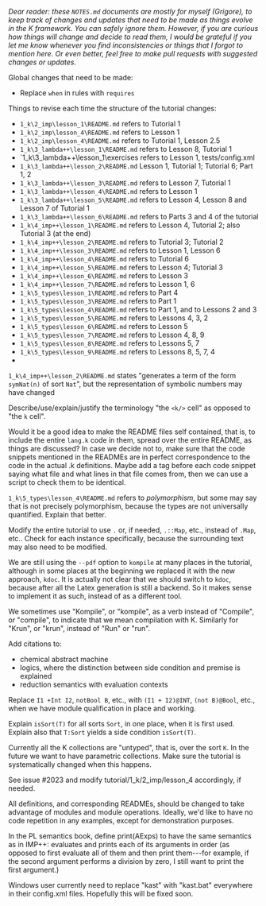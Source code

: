 <!-- Copyright (c) 2014-2016 K Team. All Rights Reserved. -->

*Dear reader: these `NOTES.md` documents are mostly for myself (Grigore), to
keep track of changes and updates that need to be made as things evolve
in the K framework.  You can safely ignore them.  However, if you are curious
how things will change and decide to read them, I would be grateful if you
let me know whenever you find inconsistencies or things that I forgot to
mention here.  Or even better, feel free to make pull requests with suggested
changes or updates.*

Global changes that need to be made:

* Replace `when` in rules with `requires`

Things to revise each time the structure of the tutorial changes:

* `1_k\2_imp\lesson_1\README.md` refers to Tutorial 1
* `1_k\2_imp\lesson_4\README.md` refers to Lesson 1
* `1_k\2_imp\lesson_4\README.md` refers to Tutorial 1, Lesson 2.5
* `1_k\3_lambda++\lesson_1\README.md` refers to Lesson 8, Tutorial 1
* `1_k\3_lambda++\lesson_1\exercises refers to Lesson 1, tests/config.xml
* `1_k\3_lambda++\lesson_2\README.md` Lesson 1, Tutorial 1; Tutorial 6; Part 1, 2
* `1_k\3_lambda++\lesson_3\README.md` refers to Lesson 7, Tutorial 1
* `1_k\3_lambda++\lesson_4\README.md` refers to Lesson 1
* `1_k\3_lambda++\lesson_5\README.md` refers to Lesson 4, Lesson 8 and Lesson 7 of Tutorial 1
* `1_k\3_lambda++\lesson_6\README.md` refers to Parts 3 and 4 of the tutorial
* `1_k\4_imp++\lesson_1\README.md` refers to Lesson 4, Tutorial 2; also Tutorial 3 (at the end)
* `1_k\4_imp++\lesson_2\README.md` refers to Tutorial 3; Tutorial 2
* `1_k\4_imp++\lesson_3\README.md` refers to Lesson 1, Lesson 6
* `1_k\4_imp++\lesson_4\README.md` refers to Tutorial 6
* `1_k\4_imp++\lesson_5\README.md` refers to Lesson 4; Tutorial 3
* `1_k\4_imp++\lesson_6\README.md` refers to Lesson 3
* `1_k\4_imp++\lesson_7\README.md` refers to Lesson 1, 6
* `1_k\5_types\lesson_1\README.md` refers to Part 4
* `1_k\5_types\lesson_3\README.md` refers to Part 1
* `1_k\5_types\lesson_4\README.md` refers to Part 1, and to Lessons 2 and 3
* `1_k\5_types\lesson_5\README.md` refers to Lessons 4, 3, 2
* `1_k\5_types\lesson_6\README.md` refers to Lesson 5
* `1_k\5_types\lesson_7\README.md` refers to Lesson 4, 8, 9
* `1_k\5_types\lesson_8\README.md` refers to Lessons 5, 7
* `1_k\5_types\lesson_9\README.md` refers to Lessons 8, 5, 7, 4
* 

`1_k\4_imp++\lesson_2\README.md` states "generates a term of the form
`symNat(n)` of sort `Nat`", but the representation of symbolic numbers may
have changed

Describe/use/explain/justify the terminology "the `<k/>` cell" as opposed to "the `k` cell".

Would it be a good idea to make the README files self contained, that is,
to include the entire `lang.k` code in them, spread over the entire README, as things
are discussed?  In case we decide not to, make sure that the code snippets mentioned
in the READMEs are in perfect correspondence to the code in the actual .k definitions.
Maybe add a tag before each code snippet saying what file and what lines in that
file comes from, then we can use a script to check them to be identical.

`1_k\5_types\lesson_4\README.md` refers to *polymorphism*, but some may say that is not precisely 
polymorphism, because the types are not universally quantified.  Explain that better.

Modify the entire tutorial to use `.` or, if needed, `.::Map`, etc.,
instead of `.Map`, etc..  Check for each instance specifically, because
the surrounding text may also need to be modified.

We are still using the `--pdf` option to `kompile` at many places in the
tutorial, although in some places at the beginning we replaced it with the
new approach, `kdoc`.  It is actually not clear that we should switch to
`kdoc`, because after all the Latex generation is still a backend.  So it
makes sense to implement it as such, instead of as a different tool.

We sometimes use "Kompile", or "kompile", as a verb instead of "Compile",
or "compile", to indicate that we mean compilation with K.  Similarly for
"Krun", or "krun", instead of "Run" or "run".

Add citations to:

* chemical abstract machine
* logics, where the distinction between side condition and premise is explained
* reduction semantics with evaluation contexts

Replace `I1 +Int I2`, `notBool B`, etc., with `(I1 + I2)@INT`, `(not B)@Bool`,
etc., when we have module qualification in place and working.

Explain `isSort(T)` for all sorts `Sort`, in one place, when it is first used.
Explain also that `T:Sort` yields a side condition `isSort(T)`.

Currently all the K collections are "untyped", that is, over the sort `K`.
In the future we want to have parametric collections.  Make sure the tutorial
is systematically changed when this happens.

See issue #2023 and modify tutorial/1_k/2_imp/lesson_4 accordingly, if needed.

All definitions, and corresponding READMEs, should be changed to take advantage
of modules and module operations.  Ideally, we'd like to have no code repetition
in any examples, except for demonstration purposes.

In the PL semantics book, define print(AExps) to have the same semantics as in
IMP++: evaluates and prints each of its arguments in order (as opposed to
first evaluate all of them and then print them---for example, if the second
argument performs a division by zero, I still want to print the first argument.)

Windows user currently need to replace "kast" with "kast.bat" everywhere in their
config.xml files.  Hopefully this will be fixed soon.
